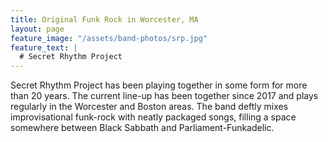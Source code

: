 ```yaml
---
title: Original Funk Rock in Worcester, MA
layout: page
feature_image: "/assets/band-photos/srp.jpg"
feature_text: |
  # Secret Rhythm Project
---
```


Secret Rhythm Project has been playing together in some form for more than 20 years. The current line-up has been together since 2017 and plays regularly in the Worcester and Boston areas. The band deftly mixes improvisational funk-rock with neatly packaged songs, filling a space somewhere between Black Sabbath and Parliament-Funkadelic.

